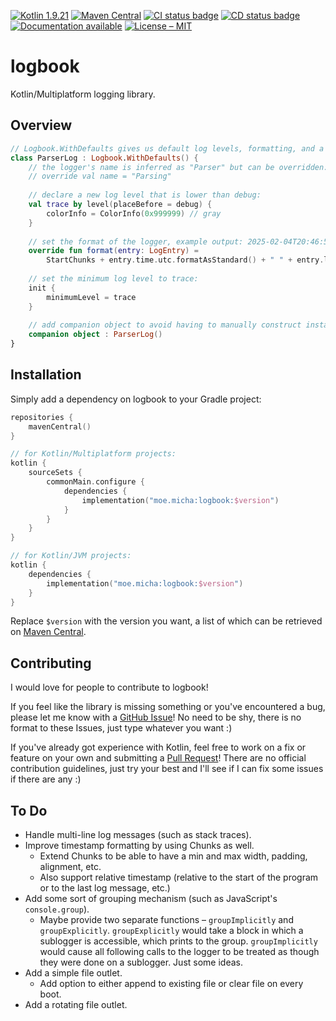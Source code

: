 [![Kotlin 1.9.21](https://img.shields.io/badge/Kotlin%2FMultiplatform-1.9.21-7F52FF.svg?logo=kotlin)](http://kotlinlang.org)
[![Maven Central](https://img.shields.io/maven-central/v/moe.micha/logbook?label=Latest%20Version)](https://central.sonatype.com/artifact/moe.micha/logbook)
[![CI status badge](https://img.shields.io/github/actions/workflow/status/Micha-ohne-el/logbook/integration.yaml?label=CI)](https://github.com/Micha-ohne-el/logbook/actions/workflows/integration.yaml)
[![CD status badge](https://img.shields.io/github/actions/workflow/status/Micha-ohne-el/logbook/deployment.yaml?label=CD)](https://github.com/Micha-ohne-el/logbook/actions/workflows/deployment.yaml)
[![Documentation available](https://img.shields.io/badge/Documentation-available-blue)](https://logbook.micha.moe)
[![License – MIT](https://img.shields.io/github/license/Micha-ohne-el/logbook?color=gold&label=License)](https://github.com/Micha-ohne-el/logbook/blob/main/license.md)

# logbook

Kotlin/Multiplatform logging library.

## Overview

```kt
// Logbook.WithDefaults gives us default log levels, formatting, and a console outlet:
class ParserLog : Logbook.WithDefaults() {
    // the logger's name is inferred as "Parser" but can be overridden:
    // override val name = "Parsing"
    
    // declare a new log level that is lower than debug:
    val trace by level(placeBefore = debug) {
        colorInfo = ColorInfo(0x999999) // gray
    }
    
    // set the format of the logger, example output: 2025-02-04T20:46:55Z Parser - warning : something happened!!
    override fun format(entry: LogEntry) =
		StartChunks + entry.time.utc.formatAsStandard() + " " + entry.logbook + " - " + entry.level + " : " + data.toString() + EndChunks
    
    // set the minimum log level to trace:
    init {
        minimumLevel = trace
    }
    
    // add companion object to avoid having to manually construct instance:
    companion object : ParserLog()
}
```

## Installation

Simply add a dependency on logbook to your Gradle project:

```kt
repositories {
    mavenCentral()
}

// for Kotlin/Multiplatform projects:
kotlin {
    sourceSets {
        commonMain.configure {
            dependencies {
                implementation("moe.micha:logbook:$version")
            }
        }
    }
}

// for Kotlin/JVM projects:
kotlin {
    dependencies {
        implementation("moe.micha:logbook:$version")
    }
}
```

Replace `$version` with the version you want, a list of which can be retrieved on
[Maven Central](https://central.sonatype.com/artifact/moe.micha/logbook/versions).

## Contributing

I would love for people to contribute to logbook!

If you feel like the library is missing something or you've encountered a bug, please let me know with a
[GitHub Issue](https://github.com/Micha-ohne-el/logbook/issues)! No need to be shy, there is no format to these Issues,
just type whatever you want :)

If you've already got experience with Kotlin, feel free to work on a fix or feature on your own and submitting a
[Pull Request](https://github.com/Micha-ohne-el/logbook/pulls)! There are no official contribution guidelines, just try your
best and I'll see if I can fix some issues if there are any :)

## To Do

* Handle multi-line log messages (such as stack traces).
* Improve timestamp formatting by using Chunks as well.
    * Extend Chunks to be able to have a min and max width, padding, alignment, etc.
    * Also support relative timestamp (relative to the start of the program or to the last log message, etc.)
* Add some sort of grouping mechanism (such as JavaScript's `console.group`).
    * Maybe provide two separate functions – `groupImplicitly` and `groupExplicitly`.
      `groupExplicitly` would take a block in which a sublogger is accessible, which prints to the group.
      `groupImplicitly` would cause all following calls to the logger to be treated as though they were done on a sublogger.
      Just some ideas.
* Add a simple file outlet.
    * Add option to either append to existing file or clear file on every boot.
* Add a rotating file outlet.
